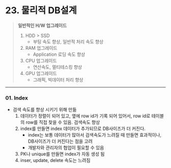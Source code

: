 # 23. 물리적 DB설계

>  **일반적인 H/W 업그레이드**
>
> 1. HDD > SSD
>    - 부팅 속도 향상, 일반적 처리 속도 향상
> 2. RAM 업그레이드
>    - Application 로딩 속도 향상
> 3. CPU 업그레이드
>    - 연산속도, 멀티테스킹 향상
> 4. GPU 업그레이드
>    - 그래픽, 빅데이터 처리 향상

---



### 01. Index

- 검색 속도를 향상 시키기 위해 만듦
  1. 데이터가 정렬이 되어 있고, 옆에 row id가 기록 되어 있어서, row id로 테이블의 row를 직접 찾을 수 있음. 검색속도 향상
  2. index를 만들면 index 데이터가 추가되므로 DB사이즈가 더 커진다.
     - index는 보통 데이터가 많아서 검색속도가 느려질 때 만들면 효과적이나, DB사이즈가 더 커진다는 점을 고려
     - 개발자와 관리자의 협업이 필요할 수 있음
  3. PK나  unique를 만들면 index가 자동 생성 됨
  4. inser, update, delete 속도는 느려짐

